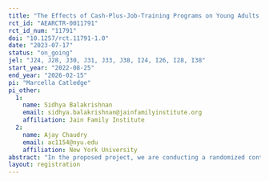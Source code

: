 ```yaml
---
title: "The Effects of Cash-Plus-Job-Training Programs on Young Adults: Evidence from a Randomized Controlled Trial"
rct_id: "AEARCTR-0011791"
rct_id_num: "11791"
doi: "10.1257/rct.11791-1.0"
date: "2023-07-17"
status: "on_going"
jel: "J24, J28, J30, J31, J33, J38, I24, I26, I28, I38"
start_year: "2022-08-25"
end_year: "2026-02-15"
pi: "Marcella Catledge"
pi_other:
  1:
    name: Sidhya Balakrishnan
    email: sidhya.balakrishnan@jainfamilyinstitute.org
    affiliation: Jain Family Institute
  2:
    name: Ajay Chaudry
    email: ac1154@nyu.edu
    affiliation: New York University
abstract: "In the proposed project, we are conducting a randomized controlled trial (RCT) which will be evaluated using surveys. In August 2022, the Department of Social Services of Los Angeles (LA DPSS) began implementing a two-part program called the “TAYportunity plus Guaranteed Income” Program in which work-ready young adults aged 18 to 24 receive an unconditional guaranteed income in addition to job-training and apprenticeship opportunities for 36 months. Among eligible individuals (see eligibility criteria below), we randomly selected 300 individuals to participate in the TAYportunity program, and another 650 individuals were randomly chosen for the control group. Throughout the 36-month program we will conduct several short, 15-minute surveys of all 950 study participants that will be completed online or by phone. The surveys will be the same as across survey rounds, so that we obtain repeated measures of the same outcomes over time. All respondents will be compensated $20 for completing each of the surveys."
layout: registration
---
```


